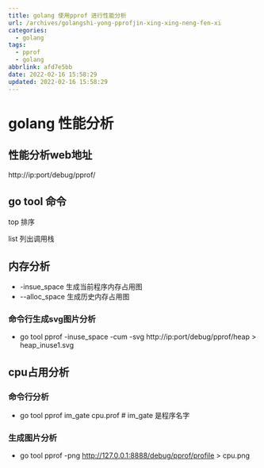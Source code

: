 ```yaml
---
title: golang 使用pprof 进行性能分析
url: /archives/golangshi-yong-pprofjin-xing-xing-neng-fen-xi
categories:
  - golang
tags:
  - pprof
  - golang
abbrlink: afd7e5bb
date: 2022-02-16 15:58:29
updated: 2022-02-16 15:58:29
---
```


# golang 性能分析

## 性能分析web地址

http://ip:port/debug/pprof/
<!--more-->
## go tool 命令

top 排序

list 列出调用栈

## 内存分析

- -insue_space 生成当前程序内存占用图
- --alloc_space 生成历史内存占用图

### 命令行生成svg图片分析

- go tool pprof -inuse_space -cum -svg http://ip:port/debug/pprof/heap > heap_inuse1.svg

## cpu占用分析

### 命令行分析

- go tool pprof im_gate cpu.prof # im_gate 是程序名字

### 生成图片分析

- go tool pprof -png http://127.0.0.1:8888/debug/pprof/profile > cpu.png
